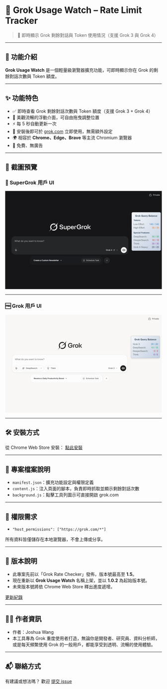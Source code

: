 # 🌟 Grok Usage Watch – Rate Limit Tracker

> 🔎 即時顯示 Grok 剩餘對話與 Token 使用情況（支援 Grok 3 與 Grok 4）

---

## 📌 功能介紹

**Grok Usage Watch** 是一個輕量級瀏覽器擴充功能，可即時顯示你在 Grok 的剩餘對話次數與 Token 額度。

---

## ✨ 功能特色

* ✅ 即時查看 Grok 剩餘對話次數與 Token 額度（支援 Grok 3 + Grok 4）
* 🎨 美觀流暢的浮動介面，可自由拖曳調整位置
* ⚡ 每 5 秒自動更新一次
* 🧠 安裝後即可於 [grok.com](https://grok.com) 立即使用，無需額外設定
* 🌍 相容於 **Chrome、Edge、Brave** 等主流 Chromium 瀏覽器
* 💯 免費、無廣告
---

## 📸 截圖預覽

### 🔐 SuperGrok 用戶 UI

![Grok Usage Watch screenshot](screenshot.png)

---

### 🆓 Grok 用戶 UI

![Grok Usage Watch screenshot2](screenshot2.png)

---

## 🛠 安裝方式

從 Chrome Web Store 安裝： [點此安裝](https://chrome.google.com/webstore/detail/bmpboaihdkpkjehbceegdmndkonlpdge)

---

## 🧩 專案檔案說明

* `manifest.json`：擴充功能設定與權限定義
* `content.js`：注入頁面的腳本，負責即時抓取並顯示剩餘對話次數
* `background.js`：點擊工具列圖示可直接開啟 grok.com

---

## 🔐 權限需求

* `"host_permissions": ["https://grok.com/*"]`

所有資料皆僅儲存在本地瀏覽器，不會上傳或分享。

---

## 📜 版本說明

* 此專案先前以「Grok Rate Checker」發佈，版本號最高至 **1.5**。
* 現在重新以 **Grok Usage Watch** 名稱上架，並以 **1.0.2** 為起始版本號。
* 未來版本號將依 Chrome Web Store 釋出進度遞增。

[更新紀錄](./CHANGELOG.md)

---

## 👨‍💻 作者資訊

* 作者：Joshua Wang
* 本工具專為 Grok 重度使用者打造，無論你是開發者、研究員、資料分析師，或是每天頻繁使用 Grok 的一般用戶，都能享受到透明、流暢的使用體驗。

---

## 📬 聯絡方式

有建議或想法嗎？
歡迎 [提交 issue](https://github.com/JoshuaWang2211/grok-usage-watch/issues)
